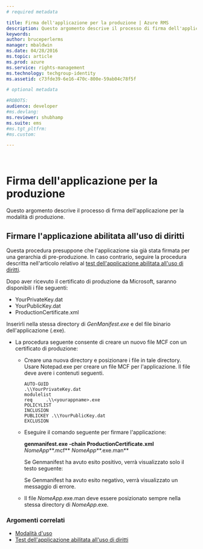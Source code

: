 ```yaml
---
# required metadata

title: Firma dell'applicazione per la produzione | Azure RMS
description: Questo argomento descrive il processo di firma dell'applicazione per la modalità di produzione.
keywords:
author: bruceperlerms
manager: mbaldwin
ms.date: 04/28/2016
ms.topic: article
ms.prod: azure
ms.service: rights-management
ms.technology: techgroup-identity
ms.assetid: c73fde39-6e16-470c-800e-59ab04c78f5f

# optional metadata

#ROBOTS:
audience: developer
#ms.devlang:
ms.reviewer: shubhamp
ms.suite: ems
#ms.tgt_pltfrm:
#ms.custom:

---
```


﻿
# Firma dell'applicazione per la produzione

Questo argomento descrive il processo di firma dell'applicazione per la modalità di produzione.

## Firmare l'applicazione abilitata all'uso di diritti

Questa procedura presuppone che l'applicazione sia già stata firmata per una gerarchia di pre-produzione. In caso contrario, seguire la procedura descritta nell'articolo relativo al [test dell'applicazione abilitata all'uso di diritti](running-your-first-application.md).

Dopo aver ricevuto il certificato di produzione da Microsoft, saranno disponibili i file seguenti:

-   YourPrivateKey.dat
-   YourPublicKey.dat
-   ProductionCertificate.xml

Inserirli nella stessa directory di *GenManifest.exe* e del file binario dell'applicazione (.exe).

-   La procedura seguente consente di creare un nuovo file MCF con un certificato di produzione:

    -   Creare una nuova directory e posizionare i file in tale directory. Usare Notepad.exe per creare un file MCF per l'applicazione. Il file deve avere i contenuti seguenti.

        ``` syntax
        AUTO-GUID
        .\\YourPrivateKey.dat
        modulelist
        req     .\\<yourappname>.exe
        POLICYLIST
        INCLUSION
        PUBLICKEY .\\YourPublicKey.dat
        EXCLUSION
        ```

    -   Eseguire il comando seguente per firmare l'applicazione:

        **genmanifest.exe -chain ProductionCertificate.xml** *NomeApp***.mcf** *NomeApp***.exe.man**

        Se Genmanifest ha avuto esito positivo, verrà visualizzato solo il testo seguente:

        Se Genmanifest ha avuto esito negativo, verrà visualizzato un messaggio di errore.

    -   Il file *NomeApp*.exe.man deve essere posizionato sempre nella stessa directory di *NomeApp*.exe.

### Argomenti correlati

* [Modalità d'uso](how-to-use-msipc.md)
* [Test dell'applicazione abilitata all'uso di diritti](running-your-first-application.md)
 

 





<!--HONumber=Apr16_HO3-->


